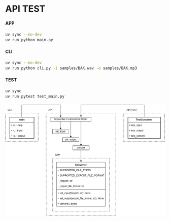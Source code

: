 # API TEST

#### APP
```bash
uv sync --no-dev
uv run python main.py
```

#### CLI
```bash
uv sync --no-dev
uv run python cli.py -i samples/BAK.wav -o samples/BAK.mp3
```

#### TEST
```bash
uv sync
uv run pytest test_main.py
```

<p align="center"><img src="../../_readme/Diagram-CLI.drawio.png" /></p>
